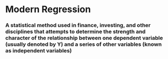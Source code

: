 # Modern Regression

### A statistical method used in finance, investing, and other disciplines that attempts to determine the strength and character of the relationship between one dependent variable (usually denoted by Y) and a series of other variables (known as independent variables)
